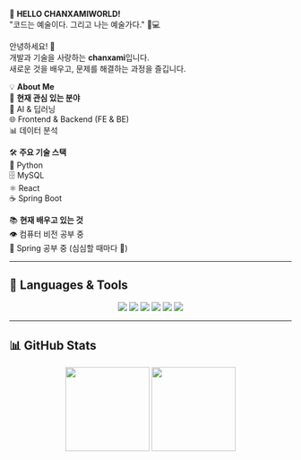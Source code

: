 🚀 **HELLO CHANXAMIWORLD!**  
"코드는 예술이다. 그리고 나는 예술가다." 🎨💻

안녕하세요! 👋  
개발과 기술을 사랑하는 **chanxami**입니다.  
새로운 것을 배우고, 문제를 해결하는 과정을 즐깁니다.

💡 **About Me**  
🎯 **현재 관심 있는 분야**  
🤖 AI & 딥러닝  
🌐 Frontend & Backend (FE & BE)  
📊 데이터 분석  

🛠 **주요 기술 스택**  
🐍 Python  
🗄️ MySQL  
⚛️ React  
☕ Spring Boot  

📚 **현재 배우고 있는 것**  
👁️ 컴퓨터 비전 공부 중  
🌱 Spring 공부 중 (심심할 때마다 🤣)

---

## 🚀 **Languages & Tools**  
<p align="center">  
  <img src="https://img.shields.io/badge/Python-3776AB?style=for-the-badge&logo=python&logoColor=white">  
  <img src="https://img.shields.io/badge/JavaScript-F7DF1E?style=for-the-badge&logo=javascript&logoColor=black">  
  <img src="https://img.shields.io/badge/React-61DAFB?style=for-the-badge&logo=react&logoColor=black">  
  <img src="https://img.shields.io/badge/Spring%20Boot-6DB33F?style=for-the-badge&logo=springboot&logoColor=white">  
  <img src="https://img.shields.io/badge/MySQL-4479A1?style=for-the-badge&logo=mysql&logoColor=white">  
  <img src="https://img.shields.io/badge/Git-F05032?style=for-the-badge&logo=git&logoColor=white">  
</p>

---

## 📊 **GitHub Stats**  
<div align="center">  
  <img src="https://github-readme-stats.vercel.app/api?username=chanxami&show_icons=true&theme=dracula" height="150">  
  <img src="https://github-readme-stats.vercel.app/api/top-langs/?username=chanxami&layout=compact&theme=dracula" height="150">  
</div>
